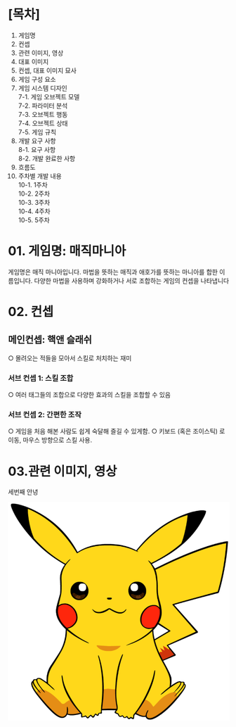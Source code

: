 # [목차]
 01. 게임명
 02. 컨셉
 03. 관련 이미지, 영상
 04. 대표 이미지
 05. 컨셉, 대표 이미지 묘사
 06. 게임 구성 요소
 07. 게임 시스템 디자인<br>
     7-1. 게임 오브젝트 모델<br>
     7-2. 파라미터 분석<br>
     7-3. 오브젝트 행동<br>
     7-4. 오브젝트 상태<br>
     7-5. 게임 규칙
 08. 개발 요구 사항<br>
     8-1. 요구 사항<br>
     8-2. 개발 완료한 사항
 09. 흐름도
 10. 주차별 개발 내용<br>
     10-1. 1주차<br>
     10-2. 2주차<br>
     10-3. 3주차<br>
     10-4. 4주차<br>
     10-5. 5주차

# 01. 게임명: 매직마니아
게임명은 매직 마니아입니다. 마법을 뜻하는 매직과 애호가를 뜻하는 마니아를 합한 이름입니다.
다양한 마법을 사용하며 강화하거나 서로 조합하는 게임의 컨셉을 나타냅니다

# 02. 컨셉
## 메인컨셉: 핵앤 슬래쉬
  ○ 몰려오는 적들을 모아서 스킬로 처치하는 재미
### 서브 컨셉 1: 스킬 조합
  ○ 여러 태그들의 조합으로 다양한 효과의 스킬을 조합할 수 있음
### 서브 컨셉 2: 간편한 조작
  ○ 게임을 처음 해본 사람도 쉽게 숙달해 즐길 수 있게함.
  ○ 키보드 (혹은 조이스틱) 로 이동, 마우스 방향으로 스킬 사용.
  
 # 03.관련 이미지, 영상
 

세번째 안녕

![image](./img/pikachu.png)
